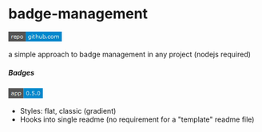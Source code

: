 # badge-management


[comment_badge_management_start]: <hidden__do_not_remove>
[![repository badge](badges/repository.png)](https://github.com/voltsonic/badge-management.git)

[comment_badge_management_end]: <hidden__do_not_remove>

a simple approach to badge management in any project (nodejs required)


[comment_badge_management_start]: <hidden__do_not_remove-special>
##### Badges

![version badge](badges/version.png)

[comment_badge_management_end]: <hidden__do_not_remove>

- Styles: flat, classic (gradient)
- Hooks into single readme (no requirement for a "template" readme file)
